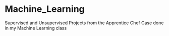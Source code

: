 # Machine_Learning
Supervised and Unsupervised Projects from the Apprentice Chef Case done in my Machine Learning class
